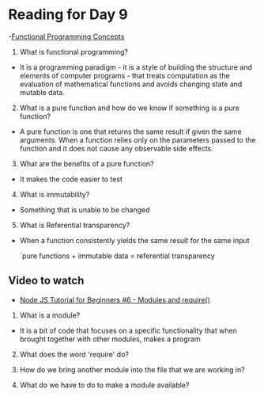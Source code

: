 # Reading for Day 9

-[Functional Programming Concepts](<https://medium.com/the-renaissance-developer/concepts-of-functional-programming-in-javascript-6bc84220d2aa>)

1. What is functional programming?

- It is a programming paradigm - it is a style of building the structure and elements of computer programs - that treats computation as the evaluation of mathematical functions and avoids changing state and mutable data.

2. What is a pure function and how do we know if something is a pure function?

- A pure function is one that returns the same result if given the same arguments. When a function relies only on the parameters passed to the function and it does not cause any observable side effects.

3. What are the benefits of a pure function?

- It makes the code easier to test

4. What is immutability?

- Something that is unable to be changed

5. What is Referential transparency?

- When a function consistently yields the same result for the same input

  `pure functions + immutable data = referential transparency

## Video to watch

- [Node JS Tutorial for Beginners #6 - Modules and require()](<https://www.youtube.com/watch?v=xHLd36QoS4k>)

1. What is a module?

- It is a bit of code that focuses on a specific functionality that when brought together with other modules, makes a program

2. What does the word 'require' do?

3. How do we bring another module into the file that we are working in?

4. What do we have to do to make a module available?
